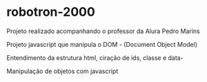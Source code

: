 # robotron-2000

Projeto realizado acompanhando o professor da Alura Pedro Marins

Projeto javascript que manipula o DOM - (Document Object Model)

Entendimento da estrutura html, ciração de ids, classe e data-

Manipulação de objetos com javascript
